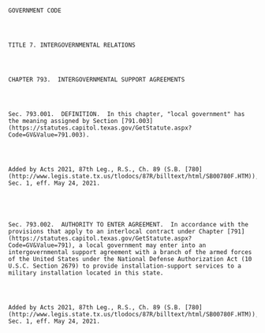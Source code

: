 ﻿
    
    
    	
    					
    
    
    GOVERNMENT CODE
    
      
    
    
    TITLE 7. INTERGOVERNMENTAL RELATIONS
    
      
    
    
    CHAPTER 793.  INTERGOVERNMENTAL SUPPORT AGREEMENTS
    
      
    
    
    Sec. 793.001.  DEFINITION.  In this chapter, "local government" has the meaning assigned by Section [791.003](https://statutes.capitol.texas.gov/GetStatute.aspx?Code=GV&Value=791.003).
    
    
    
    
    Added by Acts 2021, 87th Leg., R.S., Ch. 89 (S.B. [780](http://www.legis.state.tx.us/tlodocs/87R/billtext/html/SB00780F.HTM)), Sec. 1, eff. May 24, 2021.
    
    
    
    
    
    Sec. 793.002.  AUTHORITY TO ENTER AGREEMENT.  In accordance with the provisions that apply to an interlocal contract under Chapter [791](https://statutes.capitol.texas.gov/GetStatute.aspx?Code=GV&Value=791), a local government may enter into an intergovernmental support agreement with a branch of the armed forces of the United States under the National Defense Authorization Act (10 U.S.C. Section 2679) to provide installation-support services to a military installation located in this state.
    
    
    
    
    Added by Acts 2021, 87th Leg., R.S., Ch. 89 (S.B. [780](http://www.legis.state.tx.us/tlodocs/87R/billtext/html/SB00780F.HTM)), Sec. 1, eff. May 24, 2021.
    
    
    
    
    				
